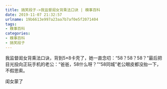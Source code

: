 ```yaml
---
title: 搞笑段子->我监督闺女背乘法口诀 | 糗事百科
date: 2019-11-07 21:32:57
urlname: 19b6613e997a23aa7b7af0e5f2071404
tags: 
- 糗事百科
categories:
- 糗事百科
- 搞笑段子
---
```

我监督闺女背乘法口诀，背到5×8卡壳了，她一直念叨：“58？58？58？”最后把目光投向正玩手机的老公：“爸爸，58什么呀？”“58同城”老公眼皮都没抬一下，不假思索。

闺女蒙了


